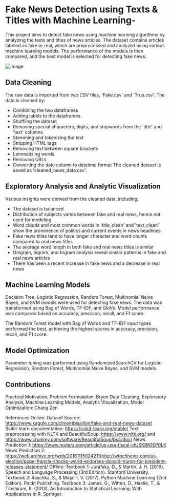 # Fake News Detection using Texts & Titles with Machine Learning-
This project aims to detect fake news using machine learning algorithms by analyzing the texts and titles of news articles. The dataset contains articles labeled as fake or real, which are preprocessed and analyzed using various machine learning models. The performance of the models is then compared, and the best model is selected for detecting fake news.

![image](https://user-images.githubusercontent.com/107359897/231129271-b6cbb73b-a362-42e8-a29b-d0397d568b0b.png)

## Data Cleaning
The raw data is imported from two CSV files, 'Fake.csv' and 'True.csv'. The data is cleaned by:
  - Combining the two dataframes
  - Adding labels to the dataframes
  - Shuffling the dataset
  - Removing special characters, digits, and stopwords from the 'title' and 'text' columns
  - Stemming and tokenizing the text
  - Stripping HTML tags
  - Removing text between square brackets
  - Lemmatizing words
  - Removing URLs
  - Converting the date column to datetime format
The cleaned dataset is saved as 'cleaned_news_data.csv'.

## Exploratory Analysis and Analytic Visualization
Various insights were derived from the cleaned data, including:
  - The dataset is balanced
  - Distribution of subjects varies between fake and real news, hence not used for modeling
  - Word clouds and most common words in 'title_clean' and 'text_clean' show the prominence of politics and current events in news headlines
  - Fake news titles tend to have longer character and word counts compared to real news titles
  - The average word length in both fake and real news titles is similar
  - Unigram, bigram, and trigram analysis reveal similar patterns in fake and real news articles
  - There has been a recent increase in fake news and a decrease in real news
  
## Machine Learning Models
Decision Tree, Logistic Regression, Random Forest, Multinomial Naive Bayes, and SVM models were used for detecting fake news. The data was transformed using Bag of Words, TF-IDF, and GloVe. Model performance was compared based on accuracy, precision, recall, and F1 score.

The Random Forest model with Bag of Words and TF-IDF input types performed the best, achieving the highest scores in accuracy, precision, recall, and F1 score.

## Model Optimization
Parameter tuning was performed using RandomizedSearchCV for Logistic Regression, Random Forest, Multinomial Naive Bayes, and SVM models.

## Contributions
Practical Motivation, Problem Formulation: Bryan
Data Cleaning, Exploratory Analysis, Machine Learning Models, Analytic Visualization, Model Optimization: Chang Zen

References
Online:
Dataset Source: https://www.kaggle.com/clmentbisaillon/fake-and-real-news-dataset
Scikit-learn documentation: https://scikit-learn.org/stable/
Text preprocessing with NLTK and BeautifulSoup: https://www.nltk.org/ and https://www.crummy.com/software/BeautifulSoup/bs4/doc/
News Prediction 1: https://www.reuters.com/article/us-usa-fiscal-idUSKBN1EP0LK
News Prediction 2: https://web.archive.org/web/20161115024211/http://wtoe5news.com/us-election/pope-francis-shocks-world-endorses-donald-trump-for-president-releases-statement/
Offline:
Textbook 1: Jurafsky, D., & Martin, J. H. (2019). Speech and Language Processing (3rd Edition). Stanford University.
Textbook 2: Raschka, S., & Mirjalili, V. (2017). Python Machine Learning (2nd Edition). Packt Publishing.
Textbook 3: James, G., Witten, D., Hastie, T., & Tibshirani, R. (2013). An Introduction to Statistical Learning: With Applications in R. Springer.
